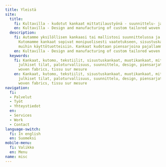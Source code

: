 ```yaml
---
title: Yleistä
site:
  title:
    fi: Kultavilla - kudotut kankaat mittatilaustyönä - suunnittelu- ja tuotantopalvelut
    en: Kultavilla - Design and manufacturing of custom tailored woven fabrics
  description:
    fi: Autamme yksilöllisen kankaasi tai mallistosi suunnittelussa ja tuotannossa.
      Kutomamme kankaat sopivat monipuolisesti vaatetukseen, sisustuskankaiksi tai
      muihin käyttötuotteisiin. Kankaat kudotaan piensarjoina pajallamme Espoossa.
    en: Kultavilla - Design and manufacturing of custom tailored woven fabrics
  keywords:
    fi: Kankaat, kutomo, tekstiilit, sisustuskankaat, muotikankaat, mittatilaustyö,
      julkiset tilat, paloturvallisuus, suunnittelu, design, piensarjatuotanto, factory,
      woven fabrics, tissu sur mesure
    en: Kankaat, kutomo, tekstiilit, sisustuskankaat, muotikankaat, mittatilaustyö,
      julkiset tilat, paloturvallisuus, suunnittelu, design, piensarjatuotanto, factory,
      woven fabrics, tissu sur mesure
navigation:
  fi:
  - Palvelut
  - Työt
  - Yhteystiedot
  en:
  - Services
  - Work
  - Contact
language-switch:
  fi: In english
  en: Suomeksi
mobile-menu:
  fi: Valikko
  en: Menu
name: misc
---
```


